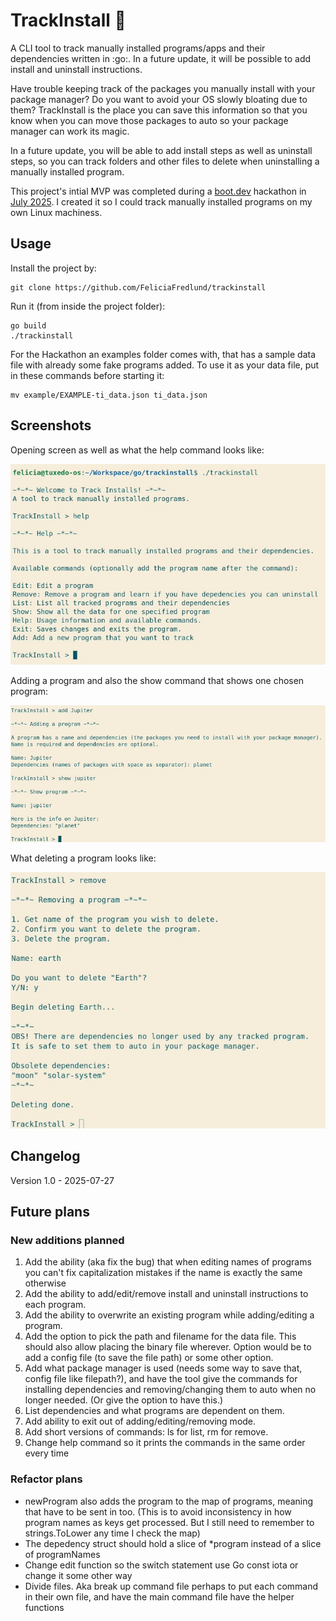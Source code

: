 # TrackInstall :ledger:

A CLI tool to track manually installed programs/apps and their dependencies written in :go:. In a future update, it will be possible to add install and uninstall instructions.

Have trouble keeping track of the packages you manually install with your package manager? Do you want to avoid your OS slowly bloating due to them? TrackInstall is the place you can save this information so that you know when you can move those packages to auto so your package manager can work its magic.

In a future update, you will be able to add install steps as well as uninstall steps, so you can track folders and other files to delete when uninstalling a manually installed program.

This project's intial MVP was completed during a [boot.dev](https://boot.dev) hackathon in [July 2025](https://blog.boot.dev/news/hackathon-2025/). I created it so I could track manually installed programs on my own Linux machiness.

## Usage

Install the project by:
```
git clone https://github.com/FeliciaFredlund/trackinstall
```

Run it (from inside the project folder):
```
go build
./trackinstall
```

For the Hackathon an examples folder comes with, that has a sample data file with already some fake programs added. To use it as your data file, put in these commands before starting it:
```
mv example/EXAMPLE-ti_data.json ti_data.json 
```

## Screenshots
Opening screen as well as what the help command looks like:

![opening screen and help command in TrackInstall](imagesForREADME/initial-screen-plus-help.jpg)

Adding a program and also the show command that shows one chosen program:

![adding program and show command in TrackInstall](imagesForREADME/add-plus-show.jpg)

What deleting a program looks like:

![deleting in TrackInstall](imagesForREADME/delete.jpg)

## Changelog

Version 1.0 - 2025-07-27

## Future plans

### New additions planned
1. Add the ability (aka fix the bug) that when editing names of programs you can't fix capitalization mistakes if the name is exactly the same otherwise
2. Add the ability to add/edit/remove install and uninstall instructions to each program.
3. Add the ability to overwrite an existing program while adding/editing a program.
4. Add the option to pick the path and filename for the data file. This should also allow placing the binary file wherever. Option would be to add a config file (to save the file path) or some other option.
5. Add what package manager is used (needs some way to save that, config file like filepath?), and have the tool give the commands for installing dependencies and removing/changing them to auto when no longer needed. (Or give the option to have this.)
6. List dependencies and what programs are dependent on them.
7. Add ability to exit out of adding/editing/removing mode.
8. Add short versions of commands: ls for list, rm for remove.
9.  Change help command so it prints the commands in the same order every time

### Refactor plans
- newProgram also adds the program to the map of programs, meaning that have to be sent in too. (This is to avoid inconsistency in how program names as keys get processed. But I still need to remember to strings.ToLower any time I check the map)
- The depedency struct should hold a slice of *program instead of a slice of programNames
- Change edit function so the switch statement use Go const iota or change it some other way
- Divide files. Aka break up command file perhaps to put each command in their own file, and have the main command file have the helper functions